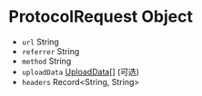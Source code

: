# ProtocolRequest Object

* `url` String
* `referrer` String
* `method` String
* `uploadData` [UploadData[]](upload-data.md) (可选)
* `headers` Record<String, String>
